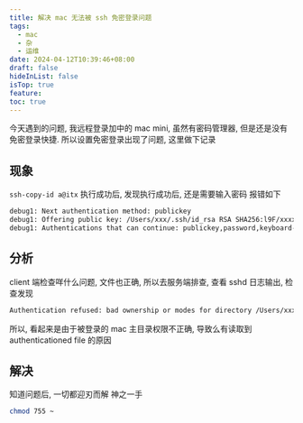 ```yaml
---
title: 解决 mac 无法被 ssh 免密登录问题
tags:
  - mac
  - 杂
  - 运维
date: 2024-04-12T10:39:46+08:00
draft: false
hideInList: false
isTop: true
feature: 
toc: true
---
```



今天遇到的问题, 我远程登录加中的 mac mini, 虽然有密码管理器, 但是还是没有免密登录快捷. 所以设置免密登录出现了问题, 这里做下记录
<!--more-->

## 现象
`ssh-copy-id a@itx` 执行成功后, 发现执行成功后, 还是需要输入密码
报错如下

```bash
debug1: Next authentication method: publickey
debug1: Offering public key: /Users/xxx/.ssh/id_rsa RSA SHA256:l9F/xxxxx
debug1: Authentications that can continue: publickey,password,keyboard-interactive
```

## 分析
client 端检查咩什么问题, 文件也正确, 所以去服务端排查, 查看 sshd 日志输出, 检查发现
```bash
Authentication refused: bad ownership or modes for directory /Users/xxx
```

所以, 看起来是由于被登录的 mac 主目录权限不正确, 导致么有读取到 authenticationed file 的原因

## 解决
知道问题后, 一切都迎刃而解
神之一手 

```bash
chmod 755 ~
```